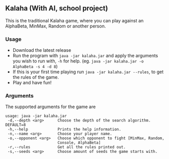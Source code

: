 
## Kalaha (With AI, school project)

This is the traditional Kalaha game, where you can play against an AlphaBeta, MinMax, Random or another person.

### Usage
- Download the latest release
- Run the program with `java -jar kalaha.jar` and apply the arguments you wish to run with, `-h` for help. (eg. `java -jar kalaha.jar -o AlphaBeta -s 4 -d 8`)
- If this is your first time playing run `java -jar kalaha.jar --rules`, to get the rules of the game.
- Play and have fun!

### Arguments

The supported arguments for the game are
```
usage: java -jar kalaha.jar
 -d,--depth <arg>      Choose the depth of the search algorithm. DEFAULT=8
 -h,--help             Prints the help information.
 -n,--name <arg>       Choose your player name.
 -o,--opponent <arg>   Choose which opponent to fight [MinMax, Random,
                       Console, AlphaBeta]
 -r,--rules            Get all the rules printed out.
 -s,--seeds <arg>      Choose amount of seeds the game starts with.
```